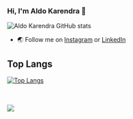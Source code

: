 ### Hi, I'm Aldo Karendra 👋

![Aldo Karendra GitHub stats](https://github-readme-stats.vercel.app/api/?username=aldok10&show_icons=true&title_color=fff&icon_color=79ff97&text_color=9f9f9f&bg_color=151515)

- :earth_asia: Follow me on [Instagram](https://www.instagram.com/aldo.k10/) or [LinkedIn](https://www.linkedin.com/in/aldok10/)

## Top Langs

[![Top Langs](https://github-readme-stats.vercel.app/api/top-langs/?username=aldok10&layout=compact)](https://github.com/aldok10/github-readme-stats)

</br></br>
![](https://komarev.com/ghpvc/?username=aldok10&color=dc143c)